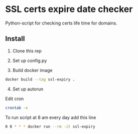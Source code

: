 # SSL certs expire date checker
Python-script for checking certs life time for domains.

## Install

1. Clone this rep

2. Set up config.py

3. Build docker image

```bash
docker build --tag ssl-expiry .
```

4. Set up autorun

Edit cron
```bash
crontab -e
```

To run script at 8 am every day add this line
```bash
0 8 * * * docker run --rm -it ssl-expiry
```
